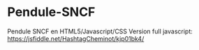 # Pendule-SNCF
Pendule SNCF en HTML5/Javascript/CSS
Version full javascript:
https://jsfiddle.net/HashtagCheminot/kjp01bk4/
